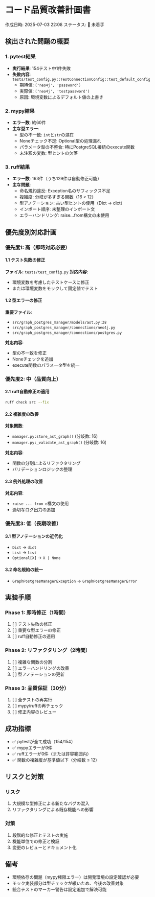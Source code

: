 # コード品質改善計画書

作成日時: 2025-07-03 22:08
ステータス: 🔴 未着手

## 検出された問題の概要

### 1. pytest結果
- **実行結果**: 154テスト中1件失敗
- **失敗内容**: `tests/test_config.py::TestConnectionConfig::test_default_config`
  - 期待値: `('neo4j', 'password')`
  - 実際値: `('neo4j', 'testpassword')`
  - 原因: 環境変数によるデフォルト値の上書き

### 2. mypy結果
- **エラー数**: 約60件
- **主な型エラー**:
  - 型の不一致: `int`と`str`の混在
  - Noneチェック不足: Optional型の処理漏れ
  - パラメータ型の不整合: 特にPostgreSQL接続のexecute関数
  - 未注釈の変数: 型ヒントの欠落

### 3. ruff結果
- **エラー数**: 163件（うち129件は自動修正可能）
- **主な問題**:
  - 命名規約違反: Exception名のサフィックス不足
  - 複雑度: 分岐が多すぎる関数（16 > 12）
  - 型アノテーション: 古い型ヒントの使用（Dict → dict）
  - インポート順序: 未整理のインポート文
  - エラーハンドリング: raise...from構文の未使用

## 優先度別対応計画

### 優先度1: 高（即時対応必要）

#### 1.1 テスト失敗の修正
**ファイル**: `tests/test_config.py`
**対応内容**:
- 環境変数を考慮したテストケースに修正
- または環境変数をモックして固定値でテスト

#### 1.2 型エラーの修正
**重要ファイル**:
- `src/graph_postgres_manager/models/ast.py:38`
- `src/graph_postgres_manager/connections/neo4j.py`
- `src/graph_postgres_manager/connections/postgres.py`

**対応内容**:
- 型の不一致を修正
- Noneチェックを追加
- execute関数のパラメータ型を統一

### 優先度2: 中（品質向上）

#### 2.1 ruff自動修正の適用
```bash
ruff check src --fix
```

#### 2.2 複雑度の改善
**対象関数**:
- `manager.py:store_ast_graph()` (分岐数: 16)
- `manager.py:_validate_ast_graph()` (分岐数: 16)

**対応内容**:
- 関数の分割によるリファクタリング
- バリデーションロジックの整理

#### 2.3 例外処理の改善
**対応内容**:
- `raise ... from e`構文の使用
- 適切なログ出力の追加

### 優先度3: 低（長期改善）

#### 3.1 型アノテーションの近代化
- `Dict` → `dict`
- `List` → `list`
- `Optional[X]` → `X | None`

#### 3.2 命名規約の統一
- `GraphPostgresManagerException` → `GraphPostgresManagerError`

## 実装手順

### Phase 1: 即時修正（1時間）
1. [ ] テスト失敗の修正
2. [ ] 重要な型エラーの修正
3. [ ] ruff自動修正の適用

### Phase 2: リファクタリング（2時間）
1. [ ] 複雑な関数の分割
2. [ ] エラーハンドリングの改善
3. [ ] 型アノテーションの更新

### Phase 3: 品質保証（30分）
1. [ ] 全テストの再実行
2. [ ] mypy/ruffの再チェック
3. [ ] 修正内容のレビュー

## 成功指標

- ✅ pytestが全て成功（154/154）
- ✅ mypyエラーが0件
- ✅ ruffエラーが0件（または許容範囲内）
- ✅ 関数の複雑度が基準値以下（分岐数 ≤ 12）

## リスクと対策

### リスク
1. 大規模な型修正による新たなバグの混入
2. リファクタリングによる既存機能への影響

### 対策
1. 段階的な修正とテストの実施
2. 機能単位での修正と検証
3. 変更のレビューとドキュメント化

## 備考

- 環境依存の問題（mypy権限エラー）は開発環境の設定確認が必要
- モック実装部分は型チェックが緩いため、今後の改善対象
- 統合テストのマーカー警告は設定追加で解決可能